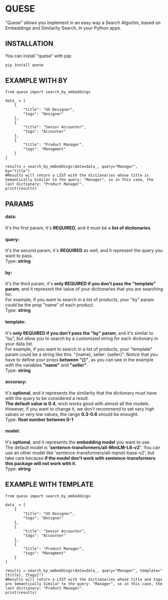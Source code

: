 # QUESE

"Quese" allows you implement in an easy way a Search Algoritm, based on Embeddings and Similarity Search, in your Python apps.

## INSTALLATION

You can install "quese" with pip:

```bash
pip install quese
```
## EXAMPLE WITH BY
```
from quese import search_by_embeddings

data_ = [
    {
        "title": "UX Designer",
        "tags": "Designer"
    },
    {
        "title": "Senior Accounter",
        "tags": "Accounter" 
    },
    {
        "title": "Product Manager",
        "tags": "Managment" 
    }
]

results = search_by_embeddings(data=data_, query="Manager", by="title")
#Results will return a LIST with the dictionaries whose title is Semantically Similar to the query: "Manager", so in this case, the last dictionary: "Product Manager".
print(results)
```
## PARAMS

#### __data__:
It's the first param, it's **REQUIRED**, and it must be a **list of dictionaries**.

#### __query__:
It's the second param, it's **REQUIRED** as well, and it represent the query you want to pass.<br>
Type: **string**

#### __by__:
It's the third param, it's **only REQUIRED if you don't pass the "template" param**, and it represent the value of your dictionaries that you are searching for.<br>
For example, if you want to search in  a list of products, your "by" param could be the prop "name" of each product.<br>
Type: **string**

#### __template__:
It's **only REQUIRED if you don't pass the "by" param**, and it's similar to "by", but allow you to search by a customized string for each dictionary in your data list.<br>
For example, if you want to search in a list of products, your "template" param could be a string like this: "{name}, seller: {seller}".
Notice that you have to define your props **between "{}"**, as you can see in the example with the variables **"name"** and **"seller"**.<br>
Type: **string**

#### __accuracy__:
It's **optional**, and it represents the similarity that the dictionary must have with the query to be considered a result.<br>
**The default value is 0.4**, wich works good with almost all the models. However, if you want to change it, we don't recommend to set vary high values or very low values, the range **0.3-0.6** should be enought.<br> 
Type: **float number between 0-1**

#### __model__:
It's **optional**, and it represents the **embedding model** you want to use.<br>
The default model is **'sentence-transformers/all-MiniLM-L6-v2'**. You can use an other model like 'sentence-transformers/all-mpnet-base-v2', but take care because **if the model don't work with sentence-transformers this package will not work with it**.<br>
Type: **string**

## EXAMPLE WITH TEMPLATE
```
from quese import search_by_embeddings

data_ = [
    {
        "title": "UX Designer",
        "tags": "Designer"
    },
    {
        "title": "Senior Accounter",
        "tags": "Accounter" 
    },
    {
        "title": "Product Manager",
        "tags": "Managment" 
    }
]

results = search_by_embeddings(data=data_, query="Manager", template="{title}, {tags}")
#Results will return a LIST with the dictionaries whose title and tags are Semantically Similar to the query: "Manager", so in this case, the last dictionary: "Product Manager".
print(results)
```



